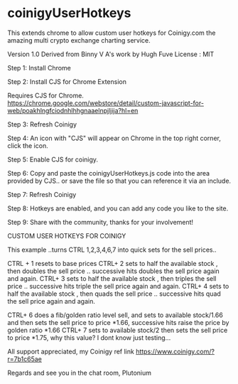 # coinigyUserHotkeys
This extends chrome to allow custom user hotkeys for Coinigy.com the amazing multi crypto exchange charting service.

Version 1.0
Derived from Binny V A's work by Hugh Fuve
License : MIT

Step 1: Install Chrome

Step 2: Install CJS for Chrome Extension

  Requires CJS for Chrome.
  https://chrome.google.com/webstore/detail/custom-javascript-for-web/poakhlngfciodnhlhhgnaaelnpjljija?hl=en

Step 3: Refresh Coinigy

Step 4: An icon with "CJS" will appear on Chrome in the top right corner, click the icon.

Step 5: Enable CJS for coinigy.

Step 6: Copy and paste the coinigyUserHotkeys.js code into the area provided by CJS.. or save the file so that you can reference it via an include.

Step 7: Refresh Coinigy

Step 8: Hotkeys are enabled, and you can add any code you like to the site.

Step 9: Share with the community, thanks for your involvement!


CUSTOM USER HOTKEYS FOR COINIGY

This example ..turns CTRL 1,2,3,4,6,7 into quick sets for the sell prices..

CTRL + 1 resets to base prices
CTRL+  2 sets to half the available stock , then doubles the sell price .. successive hits doubles the sell price again and again.
CTRL+  3 sets to half the available stock , then triples the sell price .. successive hits triple the sell price again and again.
CTRL+  4 sets to half the available stock , then quads the sell price .. successive hits quad the sell price again and again.

CTRL+  6 does a fib/golden ratio level sell, and sets to available stock/1.66 and then sets the sell price to price *1.66, successive hits raise the price by golden ratio *1.66
CTRL+  7 sets to available stock/2 then sets the sell price to price *1.75, why this value? I dont know just testing...

All support appreciated,  my Coinigy ref link  https://www.coinigy.com/?r=7b1c65ae

Regards and see you in the chat room, Plutonium
